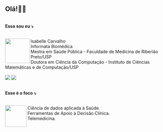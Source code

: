<h2>Olá!👋👋</h2><br>
<strong>Essa sou eu ⤵</strong><br><br>
<p> 
  <img src="https://user-images.githubusercontent.com/8505960/121901859-29805300-ccfd-11eb-800a-999ec65964dc.png" width="80px" height="80px" align='left' />
  Isabelle Carvalho<br>
  Informata Biomédica <br>
  Mestra em Saúde Pública - Faculdade de Medicina de Riberião Preto/USP<br>
  Doutora em Ciência da Computação - Instituto de Ciências Matemáticas e de Computação/USP<br><br> 
  <a href="mailto:isabellecarvalho5@gmail.com" alt="Gmail">
  <img src="https://img.shields.io/badge/-Gmail-FF0000?style=flat-square&labelColor=FF0000&logo=gmail&logoColor=white&link=LINK-DO-SEU-EMAIL" /></a>
  <a href="www.linkedin.com/in/isabelle--carvalho" alt="Linkedin">
  <img src="https://img.shields.io/badge/-Linkedin-0e76a8?style=flat-square&logo=Linkedin&logoColor=white&link=LINK-DO-SEU-LINKEDIN" /></a>
</p><br>
<strong>Esse é o foco ⤵</strong><br><br>
<p> 
  <img src="https://user-images.githubusercontent.com/8505960/121899938-3f8d1400-ccfb-11eb-9b41-d21453ce3235.png" width="70px" height="70px" align='left' />
  Ciência de dados aplicada à Saúde.<br>
  Ferramentas de Apoio à Decisão Clínica.<br>
  Telemedicina.<br>
</p>

